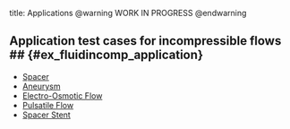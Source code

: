 title: Applications 
@warning WORK IN PROGRESS @endwarning

## Application test cases for incompressible flows ## {#ex_fluidincomp_application}

* [Spacer](Spacer/index.html)
* [Aneurysm](Aneurysm/index.html)
* [Electro-Osmotic Flow](ElectroOsmoticFlow/index.html)
* [Pulsatile Flow](PulsatileFlow/index.html)
* [Spacer Stent](SpacerStent/index.html)
